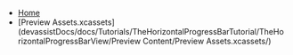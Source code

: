 <!-- docs/_sidebar.md -->
- [Home](/)
- [Preview Assets.xcassets](devassistDocs/docs/Tutorials/TheHorizontalProgressBarTutorial/TheHorizontalProgressBarView/Preview Content/Preview Assets.xcassets/)